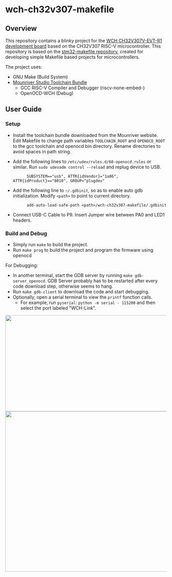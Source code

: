 # wch-ch32v307-makefile

## Overview

This repository contains a blinky project for the [WCH CH32V307V-EVT-R1 development board](https://github.com/openwch/ch32v307) based on the CH32V307 RISC-V microcontroller. 
This repository is based on the [stm32-makefile repository](https://github.com/bbrown1867/stm32-makefile), created for developing simple Makefile based projects for microcontrollers.

The project uses:

* GNU Make (Build System) 
* [Mounriver Studio Toolchain Bundle](http://file.mounriver.com/tools/MRS_Toolchain_Linux_x64_V1.30.tar.xz)
  * GCC RISC-V Compiler and Debugger (riscv-none-embed-)
  * OpenOCD-WCH (Debug)
  
## User Guide

### Setup

* Install the toolchain bundle downloaded from the Mounriver website. Edit Makefile to change path variables `TOOLCHAIN_ROOT` and `OPENOCD_ROOT` to the gcc toolchain and openocd bin directory. Rename directories to avoid spaces in path string. 
* Add the following lines to `/etc/udev/rules.d/60-openocd.rules` or similar. Run `sudo udevadm control --reload` and replug device to USB.
 
            SUBSYSTEM=="usb", ATTR{idVendor}="1a86", ATTR{idProduct}=="8010", GROUP="plugdev"
    
* Add the following line to `~/.gdbinit`, so as to enable auto gdb initialization. Modify `<path>` to point to current directory.

            add-auto-load-safe-path <path>/wch-ch32v307-makefile/.gdbinit
    
* Connect USB-C Cable to P9. Insert Jumper wire between PA0 and LED1 headers.
    
### Build and Debug

* Simply run `make` to build the project.
* Run `make prog` to build the project and program the firmware using openocd

For Debugging:

* In another terminal, start the GDB server by running `make gdb-server_openocd`.  GDB Server probably has to be restarted after every code download step, otherwise seems to hang. 
* Run `make gdb-client` to download the code and start debugging.
* Optionally, open a serial terminal to view the `printf` function calls.
  * For example, run `pyserial`: `python -m serial - 115200` and then select the port labeled "WCH-Link".

<img src="https://user-images.githubusercontent.com/192318/151754584-6fd61b7c-d893-481f-911f-1fce58c17661.png" width=800 height=300>
<img src="https://user-images.githubusercontent.com/192318/151754587-f8825640-0322-4ca8-8d48-71745b1fd9a1.png" width=700 height=500>

     

